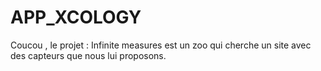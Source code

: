 # APP_XCOLOGY

Coucou , le projet : Infinite measures est un zoo qui cherche un site avec des capteurs que nous lui proposons.
